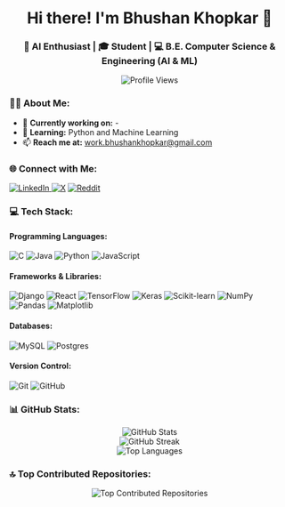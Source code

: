 <h1 align="center">Hi there! I'm Bhushan Khopkar 👋</h1>
<h3 align="center">🚀 AI Enthusiast | 🎓 Student | 💻 B.E. Computer Science & Engineering (AI & ML)</h3>

<p align="center">
  <img src="https://komarev.com/ghpvc/?username=bhushankhopkarr&label=Profile%20views&color=blueviolet&style=flat-square" alt="Profile Views" />
</p>


### 👨‍💻 About Me:
- 🔭 **Currently working on:** -  
- 🌱 **Learning:** Python and Machine Learning  
- 📫 **Reach me at:** [work.bhushankhopkar@gmail.com](mailto:work.bhushankhopkar@gmail.com)


### 🌐 Connect with Me:
<p align="left">
  <a href="https://linkedin.com/in/bhushankhopkarr"><img src="https://img.shields.io/badge/LinkedIn-%230077B5.svg?style=for-the-badge&logo=linkedin&logoColor=white" alt="LinkedIn" /</a>
  <a href="https://x.com/bhushankhopkrr"><img src="https://img.shields.io/badge/X-black.svg?style=for-the-badge&logo=X&logoColor=white" alt="X" /></a>
  <a href="https://www.reddit.com/user/Exciting_Lake9781/?utm_source=share&utm_medium=web3x&utm_name=web3xcss&utm_term=1&utm_content=share_button"><img src="https://img.shields.io/badge/Reddit-%23FF4500.svg?style=for-the-badge&logo=reddit&logoColor=white" alt="Reddit" /></a>
</p>


### 💻 Tech Stack:
#### **Programming Languages:**
<p align="left">
  <img src="https://img.shields.io/badge/c-%2300599C.svg?style=for-the-badge&logo=c&logoColor=white" alt="C" />
  <img src="https://img.shields.io/badge/java-%23ED8B00.svg?style=for-the-badge&logo=openjdk&logoColor=white" alt="Java" />
  <img src="https://img.shields.io/badge/python-3670A0?style=for-the-badge&logo=python&logoColor=ffdd54" alt="Python" />
  <img src="https://img.shields.io/badge/javascript-%23F7DF1E.svg?style=for-the-badge&logo=javascript&logoColor=black" alt="JavaScript" />
</p>

#### **Frameworks & Libraries:**
<p align="left">
  <img src="https://img.shields.io/badge/django-%23092E20.svg?style=for-the-badge&logo=django&logoColor=white" alt="Django" />
  <img src="https://img.shields.io/badge/react-%23282C34.svg?style=for-the-badge&logo=react&logoColor=61DAFB" alt="React" />
  <img src="https://img.shields.io/badge/TensorFlow-%23FF6F00.svg?style=for-the-badge&logo=TensorFlow&logoColor=white" alt="TensorFlow" />
  <img src="https://img.shields.io/badge/Keras-%23FFFFFF.svg?style=for-the-badge&logo=Keras&logoColor=red" alt="Keras" />
  <img src="https://img.shields.io/badge/scikit--learn-%23F7931E.svg?style=for-the-badge&logo=scikit-learn&logoColor=white" alt="Scikit-learn" />
  <img src="https://img.shields.io/badge/numpy-%23013243.svg?style=for-the-badge&logo=numpy&logoColor=white" alt="NumPy" />
  <img src="https://img.shields.io/badge/pandas-%23150458.svg?style=for-the-badge&logo=pandas&logoColor=white" alt="Pandas" />
  <img src="https://img.shields.io/badge/Matplotlib-%23ffffff.svg?style=for-the-badge&logo=Matplotlib&logoColor=black" alt="Matplotlib" />
</p>

#### **Databases:**
<p align="left">
  <img src="https://img.shields.io/badge/mysql-%2300000f.svg?style=for-the-badge&logo=mysql&logoColor=white" alt="MySQL" />
  <img src="https://img.shields.io/badge/postgres-%23316192.svg?style=for-the-badge&logo=postgresql&logoColor=white" alt="Postgres" />
</p>

#### **Version Control:**
<p align="left">
  <img src="https://img.shields.io/badge/git-%23F05032.svg?style=for-the-badge&logo=git&logoColor=white" alt="Git" />
  <img src="https://img.shields.io/badge/github-%23121011.svg?style=for-the-badge&logo=github&logoColor=white" alt="GitHub" />
</p>


### 📊 GitHub Stats:
<p align="center">
  <img src="https://github-readme-stats.vercel.app/api?username=bhushankhopkarr&theme=tokyonight&hide_border=false&include_all_commits=false&count_private=false" alt="GitHub Stats" /><br/>
  <img src="https://github-readme-streak-stats.herokuapp.com/?user=bhushankhopkarr&theme=tokyonight&hide_border=false" alt="GitHub Streak" /><br/>
  <img src="https://github-readme-stats.vercel.app/api/top-langs/?username=bhushankhopkarr&theme=tokyonight&hide_border=false&layout=compact" alt="Top Languages" />
</p>


### 🔝 Top Contributed Repositories:
<p align="center">
  <img src="https://github-contributor-stats.vercel.app/api?username=bhushankhopkarr&limit=5&theme=tokyonight&combine_all_yearly_contributions=true" alt="Top Contributed Repositories" />
</p>

